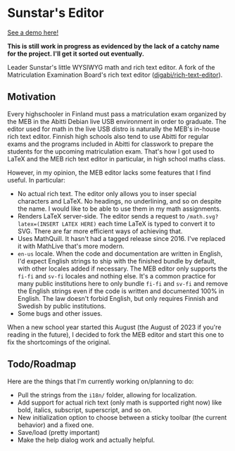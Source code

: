 # Sunstar's Editor

[See a demo here!](https://editor.sunstar.cx)

**This is still work in progress as evidenced by the lack of a catchy name for the project. I'll get it sorted out eventually.**

Leader Sunstar's little WYSIWYG math and rich text editor. A fork of the Matriculation Examination Board's rich text editor ([digabi/rich-text-editor](https://github.com/digabi/rich-text-editor)).

## Motivation

Every highschooler in Finland must pass a matriculation exam organized by the MEB in the Abitti Debian live USB environment in order to graduate. The editor used for math in the live USB distro is naturally the MEB's in-house rich text editor. Finnish high schools also tend to use Abitti for regular exams and the programs included in Abitti for classwork to prepare the students for the upcoming matriculation exam. That's how I got used to LaTeX and the MEB rich text editor in particular, in high school maths class.

However, in my opinion, the MEB editor lacks some features that I find useful. In particular:
- No actual rich text. The editor only allows you to inser special characters and LaTeX. No headings, no underlining, and so on despite the name. I would like to be able to use them in my math assignments.
- Renders LaTeX server-side. The editor sends a request to `/math.svg?latex=(INSERT LATEX HERE)` each time LaTeX is typed to convert it to SVG. There are far more efficient ways of achieving that.
- Uses MathQuill. It hasn't had a tagged release since 2016. I've replaced it with MathLive that's more modern.
- `en-us` locale. When the code and documentation are written in English, I'd expect English strings to ship with the finished bundle by default, with other locales added if necessary. The MEB editor only supports the `fi-fi` and `sv-fi` locales and nothing else. It's a common practice for many public institutions here to only bundle `fi-fi` and `sv-fi` and remove the English strings even if the code is written and documented 100% in English. The law doesn't forbid English, but only requires Finnish and Swedish by public institutions.
- Some bugs and other issues.

When a new school year started this August (the August of 2023 if you're reading in the future), I decided to fork the MEB editor and start this one to fix the shortcomings of the original.

## Todo/Roadmap

Here are the things that I'm currently working on/planning to do:

- Pull the strings from the `i18n/` folder, allowing for localization.
- Add support for actual rich text (only math is supported right now) like bold, italics, subscript, superscript, and so on.
- New initialization option to choose between a sticky toolbar (the current behavior) and a fixed one.
- Save/load (pretty important)
- Make the help dialog work and actually helpful.
